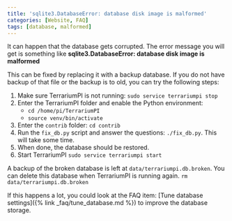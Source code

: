 ```yaml
---
title: 'sqlite3.DatabaseError: database disk image is malformed'
categories: [Website, FAQ]
tags: [database, malformed]
---
```


It can happen that the database gets corrupted. The error message you will get is something like **sqlite3.DatabaseError: database disk image is malformed**

This can be fixed by replacing it with a backup database. If you do not have backup of that file or the backup is to old, you can try the following steps:

1. Make sure TerrariumPI is not running: `sudo service terrariumpi stop`
2. Enter the TerrariumPI folder and enable the Python environment:
   - `cd /home/pi/TerrariumPI`
   - `source venv/bin/activate`
3. Enter the `contrib` folder: `cd contrib`
4. Run the `fix_db.py` script and answer the questions: `./fix_db.py`. This will take some time.
5. When done, the database should be restored.
6. Start TerrariumPI `sudo service terrariumpi start`

A backup of the broken database is left at `data/terrariumpi.db.broken`. You can delete this database when TerrariumPI is running again. `rm data/terrariumpi.db.broken`

If this happens a lot, you could look at the FAQ item: [Tune database settings]({% link _faq/tune_database.md %}) to improve the database storage.
